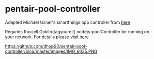 # pentair-pool-controller

Adapted Michael Usner's smartthings app controller from [here](https://github.com/michaelusner/pentair-pool-controler)

Requries Russell Goldin(tagyoureit) nodejs-poolController be running on your network.  For details please visit [here](https://github.com/tagyoureit/nodejs-poolController)

https://github.com/dhop90/pentair-pool-controller/blob/master/images/IMG_6035.PNG
